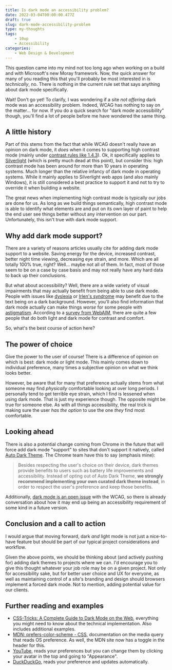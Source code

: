 ```yaml
---
title: Is dark mode an accessibility problem?
date: 2022-03-04T00:00:00.477Z
draft: true
slug: dark-mode-accessibility-problem
type: my-thoughts
tags:
    - 10up
    - Accessibility
categories:
    - Web Design & Development
---
```

This question came into my mind not too long ago when working on a build and with Microsoft's new Moray framework. Now, the quick answer for many of you reading this that you'll probably be most interested in is _technically_, no. There is nothing in the current rule set that says anything about dark mode specifically.

Wait! Don't go yet! To clarify, I was wondering if a site _not_ _offering_ dark mode was an accessibility problem. Indeed, WCAG has nothing to say on the matter... for now. If you do a quick search for "dark mode accessibility" though, you'll find a lot of people before me have wondered the same thing.

## **A little history**<a id="a-little-history"></a>

Part of this stems from the fact that while WCAG doesn't really have an opinion on dark mode, it _does_ when it comes to supporting high contrast mode (mainly under [contrast rules like 1.4.3](https://www.w3.org/WAI/WCAG21/Understanding/contrast-minimum.html)). Ok, it specifically applies to [Silverlight](https://en.wikipedia.org/wiki/Microsoft_Silverlight) (which is pretty much dead at this point), but consider this: high contrast mode has been around for more than 10 years in operating systems. Much longer than the relative infancy of dark mode in operating systems. While it mainly applies to Silverlight web apps (and also mainly Windows), it is still considered a best practice to support it and not to try to override it when building a website.

The great news when implementing high contrast mode is typically our jobs are done for us. As long as we build things semantically, high contrast mode is able to identify what elements are and put on its own layer of paint to help the end user see things better without any intervention on our part. Unfortunately, this isn't true with dark mode support.

## **Why add dark mode support?**<a id="why-add-dark-mode-support"></a>

There are a variety of reasons articles usually cite for adding dark mode support to a website. Saving energy for the device, increased contrast, better night time viewing, decreasing eye strain, and more. Which are all totally 100% true, right? Well... maybe not all of them. In fact, most of those seem to be on a case by case basis and may not really have any hard data to back up their conclusions.

But what about accessibility? Well, there are a wide variety of visual impairments that may actually benefit from being able to use dark mode. People with issues like [dyslexia](https://en.wikipedia.org/wiki/Dyslexia) or [Irlen's syndrome](https://en.wikipedia.org/wiki/Irlen_syndrome) may benefit due to the text being on a dark background. However, you'll also find information that dark mode actually can make things _worse_ for some people with[ astigmatism](https://en.wikipedia.org/wiki/Astigmatism). According to a [survey from WebAIM](https://webaim.org/projects/lowvisionsurvey2/#contrastMode), there are quite a few people that do both light and dark mode for contrast and comfort.

So, what's the best course of action here?

## **The power of choice**<a id="the-power-of-choice"></a>

Give the power to the user of course! There is a difference of opinion on which is best: dark mode or light mode. This mainly comes down to individual preference, many times a subjective opinion on what we think looks better.

However, be aware that for many that preference actually stems from what someone may find _physically_ comfortable looking at over long periods. I personally tend to get terrible eye strain, which I find is lessened when using dark mode. That is just my experience though. The opposite might be true for someone else. As with all things accessibility, the real trick is making sure the user _has the option_ to use the one _they_ find most comfortable.

## **Looking ahead**<a id="looking-ahead"></a>

There is also a potential change coming from Chrome in the future that will force add dark mode "support" to sites that don't support it natively, called [Auto Dark Theme](https://developer.chrome.com/blog/auto-dark-theme/). The Chrome team have this to say (emphasis mine):

> Besides respecting the user's choice on their device, dark themes provide benefits to users such as battery life improvements and accessibility. Instead of opting out of Auto Dark Theme, **we strongly recommend implementing your own curated dark theme instead**, in order to respect the user's preference and keep those benefits.

Additionally, [dark mode is an open issue](https://github.com/w3c/wcag/issues/1074) with the WCAG, so there is already conversation about how it may end up being an accessibility requirement of some kind in a future version.

## **Conclusion and a call to action**<a id="conclusion-and-a-call-to-action"></a>

I would argue that moving forward, dark _and_ light mode is not just a nice-to-have feature but should be part of our typical project considerations and workflow.

Given the above points, we should be thinking about (and actively pushing for) adding dark themes to projects where we can. I'd encourage you to give this thought whatever your job role may be on a given project. Not only for accessibility sake, but for better user choice and UX for everyone, as well as maintaining control of a site's branding and design should browsers implement a forced dark mode. Not to mention, adding potential value for our clients.

## **Further reading and examples**<a id="further-reading-and-examples"></a>

- [CSS-Tricks: A Complete Guide to Dark Mode on the Web](https://css-tricks.com/a-complete-guide-to-dark-mode-on-the-web/), everything you might need to know about the technical implementation. Also includes additional examples.
- [MDN: prefers-color-scheme - CSS](https://developer.mozilla.org/en-US/docs/Web/CSS/@media/prefers-color-scheme), documentation on the media query that reads OS preference. As well, the MDN site now has a toggle in the header for this.
- [YouTube](https://www.youtube.com/), reads your preferences but you can change them by clicking your avatar in the top and going to "Appearance".
- [DuckDuckGo](https://duckduckgo.com/), reads your preference and updates automatically.

